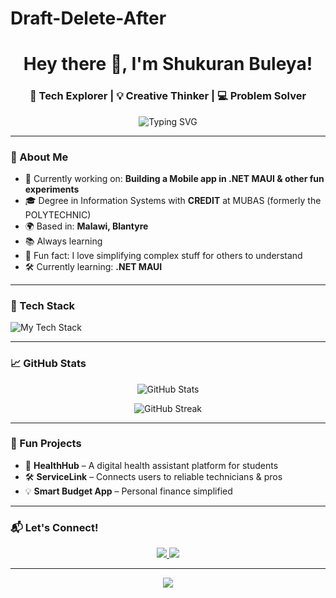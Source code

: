 # Draft-Delete-After
<h1 align="center">Hey there 👋, I'm Shukuran Buleya!</h1>
<h3 align="center">🚀 Tech Explorer | 💡 Creative Thinker | 💻 Problem Solver</h3>

<p align="center">
  <img src="https://readme-typing-svg.demolab.com?font=Fira+Code&weight=500&pause=1000&center=true&vCenter=true&width=435&lines=Welcome+to+my+GitHub!;I'm+passionate+about+tech+%F0%9F%92%BB;Always+building+cool+stuff+%F0%9F%A4%96" alt="Typing SVG" />
</p>

---

### 🌟 About Me

- 🔭 Currently working on: **Building a Mobile app in .NET MAUI & other fun experiments**
- 🎓 Degree in Information Systems with **CREDIT** at MUBAS (formerly the POLYTECHNIC)
- 🌍 Based in: **Malawi, Blantyre**
- 📚 Always learning
- 🧠 Fun fact: I love simplifying complex stuff for others to understand
- 🛠️ Currently learning: **.NET MAUI**

---

### 🚀 Tech Stack

<img src="https://skillicons.dev/icons?i=python,django,js,html,css,cs,dotnet,fastapi,tailwind,react,postgres,mysql,linux,bash,git,github,vscode,flask,docker,blender,discord,figma" alt="My Tech Stack" />

---

### 📈 GitHub Stats

<p align="center">
  <img src="https://github-readme-stats.vercel.app/api?username=Shuk-Buleya&show_icons=true&theme=radical" alt="GitHub Stats" />
</p>

<p align="center">
  <img src="https://github-readme-streak-stats.herokuapp.com/?user=YourGitHubUsername&theme=radical" alt="GitHub Streak" />
</p>

---

### 🧩 Fun Projects

- 💬 **HealthHub** – A digital health assistant platform for students
- 🛠️ **ServiceLink** – Connects users to reliable technicians & pros
- 💡 **Smart Budget App** – Personal finance simplified

---

### 📬 Let's Connect!

<p align="center">
  <a href="https://mw.linkedin.com/in/shukuran-buleya-55301b307" target="_blank">
    <img src="https://img.shields.io/badge/LinkedIn-blue?style=for-the-badge&logo=linkedin" />
  </a>
  <a href="mailto:buleyashukuran@gmail.com">
    <img src="https://img.shields.io/badge/Email-D14836?style=for-the-badge&logo=gmail&logoColor=white" />
  </a>
</p>

---

<p align="center">
  <img src="https://quotes-github-readme.vercel.app/api?type=horizontal&theme=radical" />
</p>

<!-- You can add a visitor count badge too if you want -->

<!--
<p align="center">
  <img src="https://komarev.com/ghpvc/?username=YourGitHubUsername&style=flat-square&color=blue" alt="" />
</p>
-->

